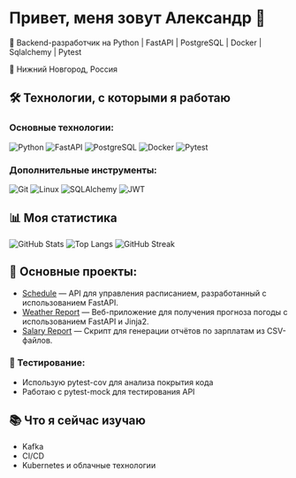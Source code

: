 # Привет, меня зовут Александр 👋  

🚀 Backend-разработчик на Python | FastAPI | PostgreSQL | Docker | Sqlalchemy | Pytest

📍 Нижний Новгород, Россия 

## 🛠️ Технологии, с которыми я работаю

### Основные технологии:
![Python](https://img.shields.io/badge/Python-3776AB?style=for-the-badge&logo=python&logoColor=white)
![FastAPI](https://img.shields.io/badge/FastAPI-009688?style=for-the-badge&logo=fastapi&logoColor=white)
![PostgreSQL](https://img.shields.io/badge/PostgreSQL-4169E1?style=for-the-badge&logo=postgresql&logoColor=white)
![Docker](https://img.shields.io/badge/Docker-2496ED?style=for-the-badge&logo=docker&logoColor=white)
![Pytest](https://img.shields.io/badge/Pytest-0A9EDC?style=for-the-badge&logo=pytest&logoColor=white)

### Дополнительные инструменты:
![Git](https://img.shields.io/badge/Git-F05032?style=for-the-badge&logo=git&logoColor=white)
![Linux](https://img.shields.io/badge/Linux-FCC624?style=for-the-badge&logo=linux&logoColor=black)
![SQLAlchemy](https://img.shields.io/badge/SQLAlchemy-000000?style=for-the-badge&logo=sqlalchemy&logoColor=white)
![JWT](https://img.shields.io/badge/JWT-000000?style=for-the-badge&logo=jsonwebtokens&logoColor=white)

## 📊 Моя статистика

![GitHub Stats](https://github-readme-stats.vercel.app/api?username=kaliinopt&show_icons=true&theme=github_dark)
![Top Langs](https://github-readme-stats.vercel.app/api/top-langs/?username=kaliinopt&layout=compact&theme=github_dark)
![[GitHub Streak](https://streak-stats.demolab.com?user=kaliinopt&theme=github-dark&hide_border=true)](https://git.io/streak-stats)

## 🚀 Основные проекты:

- [Schedule](https://github.com/kaliinopt/Schedule) — API для управления расписанием, разработанный с использованием FastAPI.
- [Weather Report](https://github.com/kaliinopt/weather-app) — Веб-приложение для получения прогноза погоды с использованием FastAPI и Jinja2.
- [Salary Report](https://github.com/kaliinopt/salary-reports) — Скрипт для генерации отчётов по зарплатам из CSV-файлов.

### 🧪 Тестирование:
- Использую pytest-cov для анализа покрытия кода
- Работаю с pytest-mock для тестирования API

## 📚 Что я сейчас изучаю

- Kafka
- CI/CD
- Kubernetes и облачные технологии
